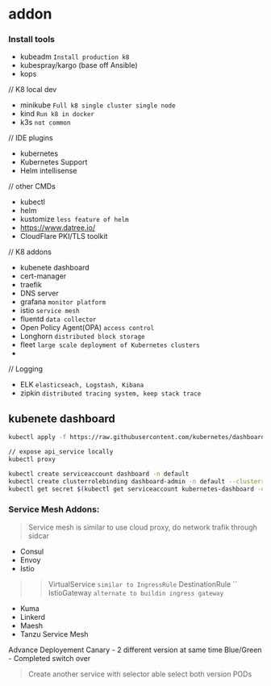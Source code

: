 # addon

### Install tools
- kubeadm `Install production k8`
- kubespray/kargo (base off Ansible)
- kops

// K8 local dev
- minikube `Full k8 single cluster single node`
- kind `Run k8 in docker`
- k3s `not common`

// IDE plugins
- kubernetes
- Kubernetes Support
- Helm intellisense

// other CMDs
- kubectl
- helm
- kustomize `less feature of helm`
- https://www.datree.io/
- CloudFlare PKI/TLS toolkit

// K8 addons
- kubenete dashboard
- cert-manager
- traefik
- DNS server
- grafana `monitor platform`
- istio `service mesh`
- fluentd `data collector`
- Open Policy Agent(OPA) `access control`
- Longhorn `distributed block storage`
- fleet `large scale deployment of Kubernetes clusters`
- 

// Logging
- ELK `elasticseach, Logstash, Kibana`
- zipkin `distributed tracing system, keep stack trace`


## kubenete dashboard
```bash
kubectl apply -f https://raw.githubusercontent.com/kubernetes/dashboard/v2.5.0/aio/deploy/recommended.yaml

// expose api_service locally
kubectl proxy

kubectl create serviceaccount dashboard -n default
kubectl create clusterrolebinding dashboard-admin -n default --clusterrole=cluster-admin --serviceaccount=default:dashboard
kubectl get secret $(kubectl get serviceaccount kubernetes-dashboard -o jsonpath="{ secrets[0].name}") -o jsonpath="{.data.token}" | base64 --decode
```

### Service Mesh Addons:
> Service mesh is similar to use cloud proxy, do network trafik through sidcar
- Consul
- Envoy
- Istio
>> VirtualService `similar to IngressRule`
>> DestinationRule ``
>> IstioGateway `alternate to buildin ingress gateway`
- Kuma
- Linkerd
- Maesh
- Tanzu Service Mesh

Advance Deployement
Canary - 2 different version at same time
Blue/Green - Completed switch over
> Create another service with selector able select both version PODs
